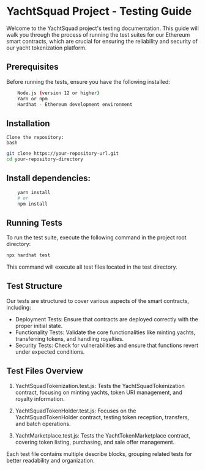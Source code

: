 # YachtSquad Project - Testing Guide

Welcome to the YachtSquad project's testing documentation. This guide will walk you through the process of running the test suites for our Ethereum smart contracts, which are crucial for ensuring the reliability and security of our yacht tokenization platform.

## Prerequisites
Before running the tests, ensure you have the following installed:
```bash
    Node.js (version 12 or higher)
    Yarn or npm
    Hardhat - Ethereum development environment
```

## Installation
    Clone the repository:
    bash

```bash
git clone https://your-repository-url.git
cd your-repository-directory

```

## Install dependencies:

```bash
    yarn install
    # or
    npm install

```
## Running Tests

To run the test suite, execute the following command in the project root directory:

```bash
npx hardhat test
```

This command will execute all test files located in the test directory.

## Test Structure

Our tests are structured to cover various aspects of the smart contracts, including:

* Deployment Tests: Ensure that contracts are deployed correctly with the proper initial state.
* Functionality Tests: Validate the core functionalities like minting yachts, transferring tokens, and handling royalties.
* Security Tests: Check for vulnerabilities and ensure that functions revert under expected conditions.

## Test Files Overview

1. YachtSquadTokenization.test.js: Tests the YachtSquadTokenization contract, focusing on minting yachts, token URI management, and royalty information.

2. YachtSquadTokenHolder.test.js: Focuses on the YachtSquadTokenHolder contract, testing token reception, transfers, and batch operations.

3. YachtMarketplace.test.js: Tests the YachtTokenMarketplace contract, covering token listing, purchasing, and sale offer management.

Each test file contains multiple describe blocks, grouping related tests for better readability and organization.